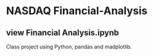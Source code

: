 # NASDAQ Financial-Analysis
## view Financial Analysis.ipynb
Class project using Python, pandas and madplotlib. 
